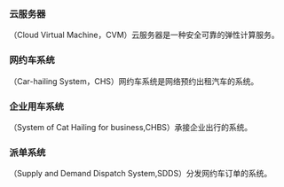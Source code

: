 ﻿### 云服务器
（Cloud Virtual Machine，CVM）云服务器是一种安全可靠的弹性计算服务。

### 网约车系统
（Car-hailing System，CHS）网约车系统是网络预约出租汽车的系统。

### 企业用车系统
（System of Cat Hailing for business,CHBS）承接企业出行的系统。

### 派单系统
（Supply and Demand Dispatch System,SDDS）分发网约车订单的系统。